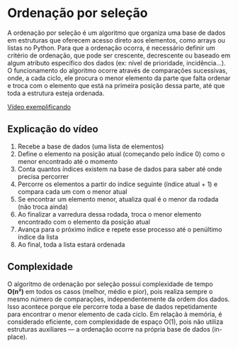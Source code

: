 # Ordenação por seleção
A ordenação por seleção é um algoritmo que organiza uma base de dados em estruturas que oferecem acesso direto aos elementos, como arrays ou listas no Python. Para que a ordenação ocorra, é necessário definir um critério de ordenação, que pode ser crescente, decrescente ou baseado em algum atributo específico dos dados (ex: nível de prioridade, incidência...). O funcionamento do algoritmo ocorre através de comparações sucessivas, onde, a cada ciclo, ele procura o menor elemento da parte que falta ordenar e troca com o elemento que está na primeira posição dessa parte, até que toda a estrutura esteja ordenada.

[Vídeo exemplificando](https://youtu.be/0LPul4lZ_po?si=TT_P6Uu2ia0LRFcH)

## Explicação do vídeo

1. Recebe a base de dados (uma lista de elementos)
2. Define o elemento na posição atual (começando pelo índice 0) como o menor encontrado até o momento
3. Conta quantos índices existem na base de dados para saber até onde precisa percorrer
4. Percorre os elementos a partir do índice seguinte (índice atual + 1) e compara cada um com o menor atual
5. Se encontrar um elemento menor, atualiza qual é o menor da rodada (não troca ainda)
6. Ao finalizar a varredura dessa rodada, troca o menor elemento encontrado com o elemento da posição atual
7. Avança para o próximo índice e repete esse processo até o penúltimo índice da lista
8. Ao final, toda a lista estará ordenada

## Complexidade
O algoritmo de ordenação por seleção possui complexidade de tempo **O(n²)** em todos os casos (melhor, médio e pior), pois realiza sempre o mesmo número de comparações, independentemente da ordem dos dados. Isso acontece porque ele percorre toda a base de dados repetidamente para encontrar o menor elemento de cada ciclo.
Em relação à memória, é considerado eficiente, com complexidade de espaço O(1), pois não utiliza estruturas auxiliares — a ordenação ocorre na própria base de dados (in-place).
